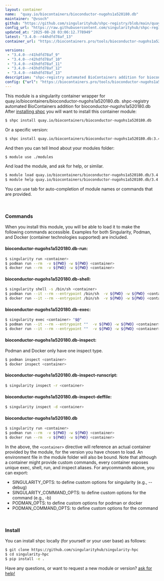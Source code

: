 ```yaml
---
layout: container
name:  "quay.io/biocontainers/bioconductor-nugohs1a520180.db"
maintainer: "@vsoch"
github: "https://github.com/singularityhub/shpc-registry/blob/main/quay.io/biocontainers/bioconductor-nugohs1a520180.db/container.yaml"
config_url: "https://raw.githubusercontent.com/singularityhub/shpc-registry/main/quay.io/biocontainers/bioconductor-nugohs1a520180.db/container.yaml"
updated_at: "2025-08-28 03:06:12.778949"
latest: "3.4.0--r44hdfd78af_13"
container_url: "https://biocontainers.pro/tools/bioconductor-nugohs1a520180.db"

versions:
 - "3.4.0--r41hdfd78af_9"
 - "3.4.0--r42hdfd78af_10"
 - "3.4.0--r43hdfd78af_11"
 - "3.4.0--r43hdfd78af_12"
 - "3.4.0--r44hdfd78af_13"
description: "shpc-registry automated BioContainers addition for bioconductor-nugohs1a520180.db"
config: {"url": "https://biocontainers.pro/tools/bioconductor-nugohs1a520180.db", "maintainer": "@vsoch", "description": "shpc-registry automated BioContainers addition for bioconductor-nugohs1a520180.db", "latest": {"3.4.0--r44hdfd78af_13": "sha256:9b102d669d652fabfc7ed2cda4a5ad1be05fa1ac9dedff3e23cb153973605a6f"}, "tags": {"3.4.0--r41hdfd78af_9": "sha256:07104eb05b0baede9194ac2344f30cd9044dcc4c5d25bb5faafbbe9c13503976", "3.4.0--r42hdfd78af_10": "sha256:f7ef0423872a374aa3291b2e14e1e151814ae347f322597831dc32dc7a8ec6d5", "3.4.0--r43hdfd78af_11": "sha256:23002c273c393d089954bdf9f6d489ae67fff26c0eab15d1f4e57c858b3af508", "3.4.0--r43hdfd78af_12": "sha256:93dd9d263422206ec650664563767c72ca8845da80687e9b2563077a9c725209", "3.4.0--r44hdfd78af_13": "sha256:9b102d669d652fabfc7ed2cda4a5ad1be05fa1ac9dedff3e23cb153973605a6f"}, "docker": "quay.io/biocontainers/bioconductor-nugohs1a520180.db"}
---
```


This module is a singularity container wrapper for quay.io/biocontainers/bioconductor-nugohs1a520180.db.
shpc-registry automated BioContainers addition for bioconductor-nugohs1a520180.db
After [installing shpc](#install) you will want to install this container module:


```bash
$ shpc install quay.io/biocontainers/bioconductor-nugohs1a520180.db
```

Or a specific version:

```bash
$ shpc install quay.io/biocontainers/bioconductor-nugohs1a520180.db:3.4.0--r44hdfd78af_13
```

And then you can tell lmod about your modules folder:

```bash
$ module use ./modules
```

And load the module, and ask for help, or similar.

```bash
$ module load quay.io/biocontainers/bioconductor-nugohs1a520180.db/3.4.0--r44hdfd78af_13
$ module help quay.io/biocontainers/bioconductor-nugohs1a520180.db/3.4.0--r44hdfd78af_13
```

You can use tab for auto-completion of module names or commands that are provided.

<br>

### Commands

When you install this module, you will be able to load it to make the following commands accessible.
Examples for both Singularity, Podman, and Docker (container technologies supported) are included.

#### bioconductor-nugohs1a520180.db-run:

```bash
$ singularity run <container>
$ podman run --rm  -v ${PWD} -w ${PWD} <container>
$ docker run --rm  -v ${PWD} -w ${PWD} <container>
```

#### bioconductor-nugohs1a520180.db-shell:

```bash
$ singularity shell -s /bin/sh <container>
$ podman run --it --rm --entrypoint /bin/sh  -v ${PWD} -w ${PWD} <container>
$ docker run --it --rm --entrypoint /bin/sh  -v ${PWD} -w ${PWD} <container>
```

#### bioconductor-nugohs1a520180.db-exec:

```bash
$ singularity exec <container> "$@"
$ podman run --it --rm --entrypoint ""  -v ${PWD} -w ${PWD} <container> "$@"
$ docker run --it --rm --entrypoint ""  -v ${PWD} -w ${PWD} <container> "$@"
```

#### bioconductor-nugohs1a520180.db-inspect:

Podman and Docker only have one inspect type.

```bash
$ podman inspect <container>
$ docker inspect <container>
```

#### bioconductor-nugohs1a520180.db-inspect-runscript:

```bash
$ singularity inspect -r <container>
```

#### bioconductor-nugohs1a520180.db-inspect-deffile:

```bash
$ singularity inspect -d <container>
```



#### bioconductor-nugohs1a520180.db

```bash
$ singularity run <container>
$ podman run --rm  -v ${PWD} -w ${PWD} <container>
$ docker run --rm  -v ${PWD} -w ${PWD} <container>
```


In the above, the `<container>` directive will reference an actual container provided
by the module, for the version you have chosen to load. An environment file in the
module folder will also be bound. Note that although a container
might provide custom commands, every container exposes unique exec, shell, run, and
inspect aliases. For anycommands above, you can export:

 - SINGULARITY_OPTS: to define custom options for singularity (e.g., --debug)
 - SINGULARITY_COMMAND_OPTS: to define custom options for the command (e.g., -b)
 - PODMAN_OPTS: to define custom options for podman or docker
 - PODMAN_COMMAND_OPTS: to define custom options for the command

<br>

### Install

You can install shpc locally (for yourself or your user base) as follows:

```bash
$ git clone https://github.com/singularityhub/singularity-hpc
$ cd singularity-hpc
$ pip install -e .
```

Have any questions, or want to request a new module or version? [ask for help!](https://github.com/singularityhub/singularity-hpc/issues)